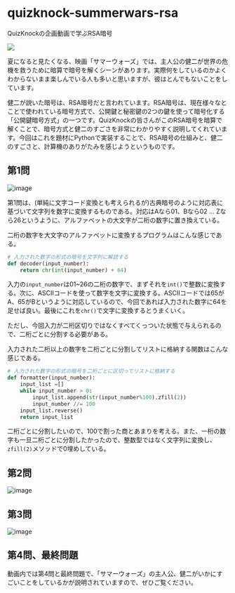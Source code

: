 # quizknock-summerwars-rsa
 QuizKnockの企画動画で学ぶRSA暗号
 
 [![](https://img.youtube.com/vi/kvC55N4k9ng/0.jpg)](https://www.youtube.com/watch?v=kvC55N4k9ng)

夏になると見たくなる、映画「サマーウォーズ」では、主人公の健二が世界の危機を救うために暗算で暗号を解くシーンがあります。実際何をしているのかよくわからないまま楽しんでいる人も多いと思いますが、彼はとんでもないことをしています。

健二が説いた暗号は、RSA暗号だと言われています。RSA暗号は、現在様々なとことで使われている暗号方式で、公開鍵と秘密鍵の2つの鍵を使って暗号化する「公開鍵暗号方式」の一つです。QuizKnockの皆さんがこのRSA暗号を暗算で解くことで、暗号方式と健二のすごさを非常にわかりやすく説明してくれています。今回はこれを題材にPythonで実装することで、RSA暗号の仕組みと、健二のすごさと、計算機のありがたみを感じようというものです。

## 第1問
![image](https://user-images.githubusercontent.com/40447362/127762136-bd7cbb75-9dfa-4582-8075-5e6d74bc67bb.png)

第1問は、(単純に文字コード変換とも考えられるが)古典暗号のように対応表に基づいて文字列を数字に変換するものである。対応はAなら01、Bなら02 … Zなら26というように、アルファベットの大文字が二桁の数字に置き換えている。

二桁の数字を大文字のアルファベットに変換するプログラムはこんな感じである。

``` decoder.py
# 入力された数字の形式の暗号を文字列に解読する
def decoder(input_number):
    return chr(int(input_number) + 64)
```

入力の`input_number`は01~26の二桁の数字で、まずそれを`int()`で整数に変換する。次に、ASCIIコードを使って数字を文字に変換する。ASCIIコードでは65がA、65がBというように対応しているので、今回であれば入力された数字に64を足せば良い。最後にこれを`chr()`で文字に変換するとうまくいく。

ただし、今回入力が二桁区切りではなくすべてくっついた状態で与えられるので、二桁ごとに分割する必要がある。

入力された二桁以上の数字を二桁ごとに分割してリストに格納する関数はこんな感じである。

```formatter.py
# 入力された数字の形式の暗号を二桁ごとに区切ってリストに格納する
def formatter(input_number):
    input_list =[]
    while input_number > 0:
        input_list.append(str(input_number%100).zfill(2))
        input_number //= 100
    input_list.reverse()
    return input_list
```

二桁ごとに分割したいので、100で割った商とあまりを考える。また、一桁の数字も一旦二桁ごとに分割したかったので、整数型ではなく文字列に変換し、`zfill(2)`メソッドで0埋めしている。

## 第2問
![image](https://user-images.githubusercontent.com/40447362/127762195-1b995f09-1468-4ff5-9d82-2a8a8ab135db.png)

## 第3問
![image](https://user-images.githubusercontent.com/40447362/127762221-b350cfb7-7c73-4b3e-a377-5b651a670adf.png)

## 第4問、最終問題
動画内では第4問と最終問題で、「サマーウォーズ」の主人公、健二がいかにすごいことをしているかが説明されていますので、ぜひご覧ください。
